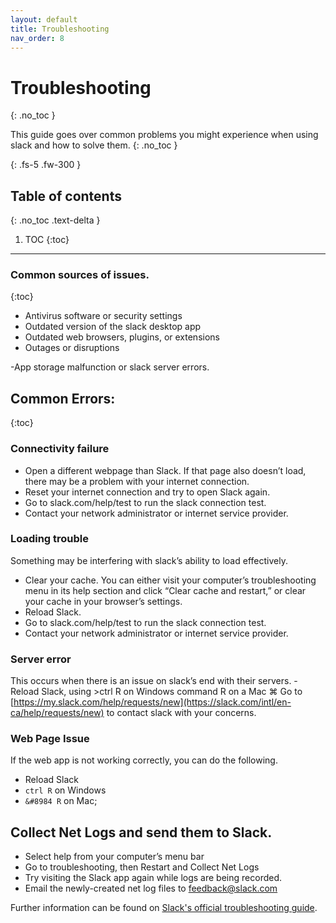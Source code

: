 ```yaml
---
layout: default
title: Troubleshooting
nav_order: 8
---
```


# Troubleshooting
{: .no_toc }

This guide goes over common problems you might experience when using slack and how to solve them.
{: .no_toc }


{: .fs-5 .fw-300 }

## Table of contents
{: .no_toc .text-delta }

1. TOC
{:toc}

---


### Common sources of issues.
{:toc}

- Antivirus software or security settings
- Outdated version of the slack desktop app
- Outdated web browsers, plugins, or extensions
- Outages or disruptions

-App storage malfunction or slack server errors.



## Common Errors:
{:toc}



### Connectivity failure
- Open a different webpage than Slack. If that page also doesn’t load, there may be a problem with your internet connection. 
- Reset your internet connection and try to open Slack again.
- Go to slack.com/help/test to run the slack connection test.
- Contact your network administrator or internet service provider.


### Loading trouble
Something may be interfering with slack’s ability to load effectively.

- Clear your cache.  You can either visit your computer’s troubleshooting menu in its help section and click “Clear cache and restart,” or clear your cache in your browser’s settings.
- Reload Slack.
- Go to slack.com/help/test to run the slack connection test.
- Contact your network administrator or internet service provider.


### Server error
This occurs when there is an issue on slack’s end with their servers.
-Reload Slack, using >ctrl R on Windows command R on a Mac &#8984;
Go to [https://my.slack.com/help/requests/new](https://slack.com/intl/en-ca/help/requests/new) to contact slack with your concerns.

### Web Page Issue
If the web app is not working correctly, you can do the following.

- Reload Slack
- `ctrl R` on Windows
- `&#8984 R` on Mac;


## Collect Net Logs and send them to Slack.

- Select help from your computer’s menu bar
- Go to troubleshooting, then Restart and Collect Net Logs
- Try visiting the Slack app again while logs are being recorded.
- Email the newly-created net log files to feedback@slack.com

Further information can be found on [Slack's official troubleshooting guide](https://slack.com/intl/en-ca/help/articles/205138367-Troubleshoot-connection-issues#h_26929910941549495877349).
